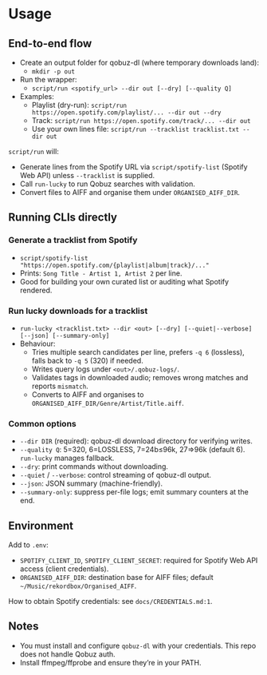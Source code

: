 # Usage

## End-to-end flow

- Create an output folder for qobuz-dl (where temporary downloads land):
  - `mkdir -p out`
- Run the wrapper:
  - `script/run <spotify_url> --dir out [--dry] [--quality Q]`
- Examples:
  - Playlist (dry-run): `script/run https://open.spotify.com/playlist/... --dir out --dry`
  - Track: `script/run https://open.spotify.com/track/... --dir out`
  - Use your own lines file: `script/run --tracklist tracklist.txt --dir out`

`script/run` will:

- Generate lines from the Spotify URL via `script/spotify-list` (Spotify Web API) unless `--tracklist` is supplied.
- Call `run-lucky` to run Qobuz searches with validation.
- Convert files to AIFF and organise them under `ORGANISED_AIFF_DIR`.

## Running CLIs directly

### Generate a tracklist from Spotify

- `script/spotify-list "https://open.spotify.com/{playlist|album|track}/..."`
- Prints: `Song Title - Artist 1, Artist 2` per line.
- Good for building your own curated list or auditing what Spotify rendered.

### Run lucky downloads for a tracklist

- `run-lucky <tracklist.txt> --dir <out> [--dry] [--quiet|--verbose] [--json] [--summary-only]`
- Behaviour:
  - Tries multiple search candidates per line, prefers `-q 6` (lossless), falls back to `-q 5` (320) if needed.
  - Writes query logs under `<out>/.qobuz-logs/`.
  - Validates tags in downloaded audio; removes wrong matches and reports `mismatch`.
  - Converts to AIFF and organises to `ORGANISED_AIFF_DIR/Genre/Artist/Title.aiff`.

### Common options

- `--dir DIR` (required): qobuz-dl download directory for verifying writes.
- `--quality Q`: 5=320, 6=LOSSLESS, 7=24b≤96k, 27=>96k (default 6). `run-lucky` manages fallback.
- `--dry`: print commands without downloading.
- `--quiet` / `--verbose`: control streaming of qobuz-dl output.
- `--json`: JSON summary (machine-friendly).
- `--summary-only`: suppress per-file logs; emit summary counters at the end.

## Environment

Add to `.env`:

- `SPOTIFY_CLIENT_ID`, `SPOTIFY_CLIENT_SECRET`: required for Spotify Web API access (client credentials).
- `ORGANISED_AIFF_DIR`: destination base for AIFF files; default `~/Music/rekordbox/Organised_AIFF`.

How to obtain Spotify credentials: see `docs/CREDENTIALS.md:1`.

## Notes

- You must install and configure `qobuz-dl` with your credentials. This repo does not handle Qobuz auth.
- Install ffmpeg/ffprobe and ensure they’re in your PATH.
